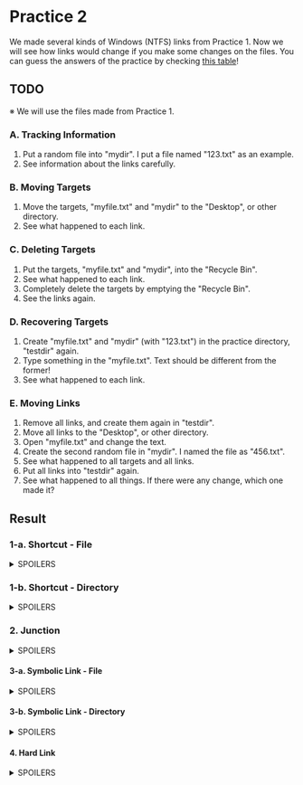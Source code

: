 # Practice 2
We made several kinds of Windows (NTFS) links from Practice 1.
Now we will see how links would change if you make some changes on the files.
You can guess the answers of the practice by checking [this table](https://github.com/reruo321/OS-Self-Study/tree/main/_Appendix/File%20System/Link/Windows#links-in-windows)!

## TODO
※ We will use the files made from Practice 1.
### A. Tracking Information
1. Put a random file into "mydir". I put a file named "123.txt" as an example.
2. See information about the links carefully.

### B. Moving Targets
1. Move the targets, "myfile.txt" and "mydir" to the "Desktop", or other directory.
2. See what happened to each link.

### C. Deleting Targets
1. Put the targets, "myfile.txt" and "mydir", into the "Recycle Bin".
2. See what happened to each link.
3. Completely delete the targets by emptying the "Recycle Bin".
4. See the links again.

### D. Recovering Targets
1. Create "myfile.txt" and "mydir" (with "123.txt") in the practice directory, "testdir" again.
2. Type something in the "myfile.txt". Text should be different from the former!
3. See what happened to each link.

### E. Moving Links
1. Remove all links, and create them again in "testdir".
2. Move all links to the "Desktop", or other directory.
3. Open "myfile.txt" and change the text.
4. Create the second random file in "mydir". I named the file as "456.txt".
5. See what happened to all targets and all links.
6. Put all links into "testdir" again.
7. See what happened to all things. If there were any change, which one made it?

## Result

### 1-a. Shortcut - File

<details><summary>SPOILERS</summary>

![shortf see](https://github.com/reruo321/OS-Self-Study/assets/48712088/25a5981f-621e-4b0d-896f-bdbd2ec3eb83)

![shortf move before pro](https://github.com/reruo321/OS-Self-Study/assets/48712088/eb10653c-8798-405a-b7c8-72c8aef6491d)

Executing the shortcut opens its target, "myfile.txt". We can check the target from "Properties" of the shortcut.

![shortf move](https://github.com/reruo321/OS-Self-Study/assets/48712088/316ca9b9-b0fb-46e8-b324-4bea32f948a4)

![shortf move after pro](https://github.com/reruo321/OS-Self-Study/assets/48712088/3bbf0220-f5ea-4283-9ea2-d098a2a9da71)

After moving its target "myfile.txt", nothing happens. However, if you execute the shortcut, the new target becomes "hardlink.txt"!

![shortf move](https://github.com/reruo321/OS-Self-Study/assets/48712088/bc92fb50-0eae-4a5f-ad17-ecd8e525c420)

![shortf move after pro](https://github.com/reruo321/OS-Self-Study/assets/48712088/5478ef4d-a4cd-42bf-adcb-e121cabfae3e)

After deleting its target "myfile.txt", nothing happens. However, if you execute the shortcut, the new target becomes "hardlink.txt"!

![shortf after](https://github.com/reruo321/OS-Self-Study/assets/48712088/e79f28b7-9fb8-442b-a680-a9f7608b9ef8)

Even if "myfile.txt" is created again, the shortcut still points to "hardlink.txt"!

![shortf selfmove](https://github.com/reruo321/OS-Self-Study/assets/48712088/90a8085a-0c24-4fbf-ac1a-ac53f7b34287)

Although the shortcut is moved, it still points to "myfile.txt".

#### Results without Hard Link
![shortf move no hardlink](https://github.com/reruo321/OS-Self-Study/assets/48712088/249247d6-51b4-474d-b753-a8d1fffb52db)

If there is no hard link of "myfile.txt", the shortcut will open its target in almost situations.

When its target is moved to the "Recycle Bin", an error message will pop up, and it will ask whether you recover the target, or delete the shortcut. When its target is completely deleted, another error message will pop up, and it will ask whether you delete the shortcut or not.

</details>

### 1-b. Shortcut - Directory

<details><summary>SPOILERS</summary>

![shortd see](https://github.com/reruo321/OS-Self-Study/assets/48712088/06bec10e-2b94-48c6-adb2-cd553565874a)

Executing the shortcut opens its target, "mydir".

![shortd move](https://github.com/reruo321/OS-Self-Study/assets/48712088/995f6d6a-fd8a-4a58-8dc8-7c4a5e26e74f)

Even if its target "mydir" is moved, the shortcut still points to it.

![shortd remove](https://github.com/reruo321/OS-Self-Study/assets/48712088/bf5424cb-080a-456e-a113-5413f58fa365)

After moving its target "mydir" to the "Recycle Bin", an error message pops up. It asks whether you recover the target, or delete the shortcut.

![shortd comremove](https://github.com/reruo321/OS-Self-Study/assets/48712088/b6d8f784-10f0-4c1e-b13d-301fc4374d39)

When its target is completely deleted, another error message pops up. It asks whether you delete the shortcut or not.

![shortd see](https://github.com/reruo321/OS-Self-Study/assets/48712088/9057e4c4-bfc8-4538-a652-0965f4fbef8b)

When "mydir" is created again, the shortcut points to it again.

![shortd selfmove](https://github.com/reruo321/OS-Self-Study/assets/48712088/59614b88-0211-49c9-beaf-86a3aa789570)

Although the shortcut is moved, it still points to "mydir".

</details>

### 2. Junction

<details><summary>SPOILERS</summary>

![junc see](https://github.com/reruo321/OS-Self-Study/assets/48712088/696d6d6c-cc74-47cd-b422-c64e175c6e36)

Executing the junction opens "junc". Except the directory, it looks the same as "mydir".

![junc move](https://github.com/reruo321/OS-Self-Study/assets/48712088/9fb9e94c-9b3a-426c-ae53-d27be41b80f0)

After moving its target "mydir", the junction becomes unavailable and an error message pops up.

![junc move](https://github.com/reruo321/OS-Self-Study/assets/48712088/137f106f-bc33-4ab8-883c-696020ea540d)

After deleting its target "mydir", the junction becomes unavailable and an error message pops up.

![junc see](https://github.com/reruo321/OS-Self-Study/assets/48712088/3a052d06-5472-4063-88cb-f08aeedfe3d5)

If "mydir" is created again, the junction points to "mydir".

#### Moving the Junction

When you move the junction, it remains but...

**OH, NO!**

![mydir selfmove](https://github.com/reruo321/OS-Self-Study/assets/48712088/7ed98490-4da3-4e08-a004-b7646a4fb87e)

![junc selfmove testdir](https://github.com/reruo321/OS-Self-Study/assets/48712088/298a1b2b-b3df-4532-9b1d-da0bd7e39402)

The file in "mydir", "123.txt" disappears! No file in the junction in "testdir", neither.

![junc selfmove](https://github.com/reruo321/OS-Self-Study/assets/48712088/3c5b2cd7-9ef2-4399-8321-3bc5b6984c6a)

Meanwhile, another junction is created in the "Desktop", keeping the file "123.txt" in it.

![mydir selfmove after](https://github.com/reruo321/OS-Self-Study/assets/48712088/68515b47-f9d4-4383-a883-5007b222baf5)

![junc selfmove testdir after](https://github.com/reruo321/OS-Self-Study/assets/48712088/4c42358e-0cf3-4c9f-a2ac-3059e67ac63d)

When you create a new file, "456.txt" in "mydir", both "mydir" and "junc" in "testdir" have "456.txt". However, no change on the junction in the "Desktop".

![mydir selfmove final](https://github.com/reruo321/OS-Self-Study/assets/48712088/76e7687f-821e-4037-97e5-704afe855b6f)

![junc selfmove final](https://github.com/reruo321/OS-Self-Study/assets/48712088/e268d15c-c70c-4723-9c13-86ef0cfbde03)

When you move the junction from the "Desktop" to "testdir", "mydir" has "123.txt" and "456.txt"! Moreover, the junction also have both of the files. It seems as if the junctions are merged without any message.

</details>

#### 3-a. Symbolic Link - File

<details><summary>SPOILERS</summary>

![symf see](https://github.com/reruo321/OS-Self-Study/assets/48712088/96a7ad22-d294-4cdb-ad3b-a01047145c2f)

Executing the symbolic link opens its target, "myfile.txt".

![symf move](https://github.com/reruo321/OS-Self-Study/assets/48712088/96109449-54e5-47db-ac0d-8fcc4aa072ce)

After moving its target "myfile.txt", the symbolic link does not work at all.

![symf move](https://github.com/reruo321/OS-Self-Study/assets/48712088/3521405b-76ad-4251-9078-64dd9caa1d7d)

After deleting its target "myfile.txt", the symbolic link does not work at all.

![symf after](https://github.com/reruo321/OS-Self-Study/assets/48712088/87795b11-065c-4138-9dcd-424dc0112bf4)

When "myfile.txt" is created again, the symbolic link points to it.

![symf selfmove](https://github.com/reruo321/OS-Self-Study/assets/48712088/d5e1dc3a-2ec2-49fa-923a-b15d09b096f4)

If the symbolic link is moved, it does not work at all.

</details>

#### 3-b. Symbolic Link - Directory

<details><summary>SPOILERS</summary>

![symd see](https://github.com/reruo321/OS-Self-Study/assets/48712088/44406dff-d32f-4008-897a-f4849be0dc36)

Executing the symbolic link opens "symlink_dir". Except the directory, it looks the same as "mydir".

![symd move](https://github.com/reruo321/OS-Self-Study/assets/48712088/0a7de156-c4fc-40ab-ac9e-7530d5589d2b)

After moving its target "mydir", the symbolic link becomes unavailable and an error message pops up.

![symd move](https://github.com/reruo321/OS-Self-Study/assets/48712088/00149e2b-bddd-4f0f-8e78-23c8cc536efe)

After deleting its target "mydir", the symbolic link becomes unavailable and an error message pops up.

![symd see](https://github.com/reruo321/OS-Self-Study/assets/48712088/88b3a7bf-c62b-456f-a055-1d104c53a873)

When "myfile.txt" is created again, the symbolic link points to it.

![symd selfmove](https://github.com/reruo321/OS-Self-Study/assets/48712088/a3998d17-d83c-490e-be7a-b3b3c5d62c9a)

If the symbolic link is moved, it becomes unavailable and an error message pops up.

</details>

#### 4. Hard Link

<details><summary>SPOILERS</summary>

※ When the hard link and its target shares the contents, it means that modifying either of them affects both of them!

![hard see](https://github.com/reruo321/OS-Self-Study/assets/48712088/4351bfef-c20c-4cf8-b4dc-08280f821cac)

Executing the hard link opens "hardlink.txt". It shares the contents with "myfile.txt".

![hard move](https://github.com/reruo321/OS-Self-Study/assets/48712088/311cc143-514f-409e-bcec-501686209eb9)

Even if moving "myfile.txt", the hard link still opens "hardlink.txt", sharing the contents with "myfile.txt".

![hard move](https://github.com/reruo321/OS-Self-Study/assets/48712088/22366fbe-6f6d-44d6-8c74-fe38fbe5349f)

Even if you put "myfile.txt" into the "Recycle Bin", the hard link still opens "hardlink.txt", keeping its contents. It also shares the contents with "myfile.txt". Therefore, if you modify "hardlink.txt" and then recover "myfile.txt", you can see their contents are the same!

Otherwise, completely deleting "myfile.txt" disconnects the contents sharing of "hardlink.txt". It keeps its contents anyway.

![hard after](https://github.com/reruo321/OS-Self-Study/assets/48712088/a4a53403-30c9-44b3-9682-f99091b3bd4c)

Even if you create "myfile.txt" again, the hard link still opens "hardlink.txt". However, it does not share its contents with the new "myfile" anymore!

![hard selfmove](https://github.com/reruo321/OS-Self-Study/assets/48712088/6fd343d1-ceb9-455f-b800-d7c18caaf5ed)

Even if the hard link is moved, it still opens "hardlink.txt", sharing the contents with "myfile.txt".

</details>

